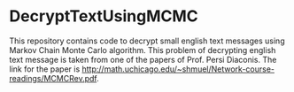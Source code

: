 # DecryptTextUsingMCMC
This repository contains code to decrypt small english text messages using Markov Chain Monte Carlo algorithm. This problem of decrypting english text message is taken from one of the papers of Prof. Persi Diaconis. The link for the paper is http://math.uchicago.edu/~shmuel/Network-course-readings/MCMCRev.pdf. 

